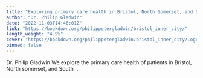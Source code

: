 ```yaml
---
title: "Exploring primary care health in Bristol, North Somerset, and South Gloucestershire"
author: "Dr. Philip Gladwin"
date: "2022-11-03T14:46:01Z"
link: "https://bookdown.org/philippetergladwin/bristol_inner_city/"
length_weight: "4.9%"
cover: "https://bookdown.org/philippetergladwin/bristol_inner_city/Logo55mmCropped.jpg"
pinned: false
---
```


Dr. Philip Gladwin We explore the primary care health of patients in Bristol, North somerset, and South ...
